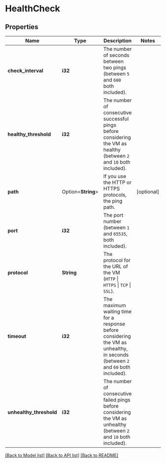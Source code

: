 # HealthCheck

## Properties

Name | Type | Description | Notes
------------ | ------------- | ------------- | -------------
**check_interval** | **i32** | The number of seconds between two pings (between `5` and `600` both included). | 
**healthy_threshold** | **i32** | The number of consecutive successful pings before considering the VM as healthy (between `2` and `10` both included). | 
**path** | Option<**String**> | If you use the HTTP or HTTPS protocols, the ping path. | [optional]
**port** | **i32** | The port number (between `1` and `65535`, both included). | 
**protocol** | **String** | The protocol for the URL of the VM (`HTTP` \\| `HTTPS` \\| `TCP` \\| `SSL`). | 
**timeout** | **i32** | The maximum waiting time for a response before considering the VM as unhealthy, in seconds (between `2` and `60` both included). | 
**unhealthy_threshold** | **i32** | The number of consecutive failed pings before considering the VM as unhealthy (between `2` and `10` both included). | 

[[Back to Model list]](../README.md#documentation-for-models) [[Back to API list]](../README.md#documentation-for-api-endpoints) [[Back to README]](../README.md)


